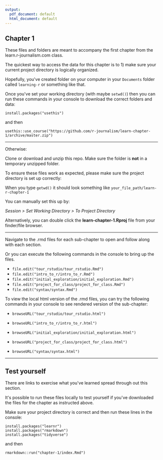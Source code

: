```yaml
---
output:
  pdf_document: default
  html_document: default
---
```

## Chapter 1

These files and folders are meant to accompany the first chapter from the learn.r-journalism.com class.

The quickest way to access the data for this chapter is to 1) make sure your current project directory is logically organized. 

Hopefully, you've created folder on your computer in your `Documents` folder called `learning-r` or something like that.

Once you've set your working directory (with maybe `setwd()`) then you can run these commands in your console to download the correct folders and data:

```
install.packages("usethis")
```

and then

```
usethis::use_course("https://github.com/r-journalism/learn-chapter-1/archive/master.zip")
```

----

Otherwise:

Clone or download and unzip this repo. Make sure the folder is **not** in a temporary unzipped folder.

To ensure these files work as expected, please make sure the project directory is set up correctly: 

When you type `getwd()` it should look something like `your_file_path/learn-r-chapter-1`

You can manually set this up by:

*Session > Set Working Directory > To Project Directory*

Alternatively, you can double click the **learn-chapter-1.Rproj** file from your finder/file browser.

----

Navigate to the .rmd files for each sub-chapter to open and follow along with each section.

Or you can execute the following commands in the console to bring up the files.

* `file.edit("tour_rstudio/tour_rstudio.Rmd")`
* `file.edit("intro_to_r/intro_to_r.Rmd")`
* `file.edit("initial_exploration/initial_exploration.Rmd")`
* `file.edit("project_for_class/project_for_class.Rmd")`
* `file.edit("syntax/syntax.Rmd")`

To view the local html version of the .rmd files, you can try the following commands in your console to see rendered version of the sub-chapter:

* `browseURL("tour_rstudio/tour_rstudio.html")`

* `browseURL("intro_to_r/intro_to_r.html")`

* `browseURL("initial_exploration/initial_exploration.html")`
* `browseURL("project_for_class/project_for_class.html")`
* `browseURL("syntax/syntax.html")`

----

## Test yourself


There are links to exercise what you've learned spread through out this section.

It's possible to run these files locally to test yourself if you've downloaded the files for the chapter as instructed above.

Make sure your project directory is correct and then run these lines in the console:


```
install.packages("learnr")
install.packages("rmarkdown")
install.packages("tidyverse")
```

and then

```
rmarkdown::run("chapter-1/index.Rmd")
```
